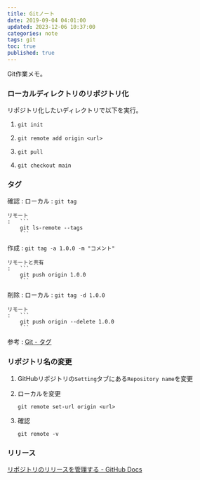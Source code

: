 ```yaml
---
title: Gitノート
date: 2019-09-04 04:01:00
updated: 2023-12-06 10:37:00
categories: note
tags: git
toc: true
published: true
---
```

Git作業メモ。

### ローカルディレクトリのリポジトリ化

リポジトリ化したいディレクトリで以下を実行。

01. ```
    git init
    ```

02. ```
    git remote add origin <url>
    ```

03. ```
    git pull
    ```

04. ```
    git checkout main
    ```

### タグ

確認
:   ローカル
    :   ```
        git tag
        ```

    リモート
    :   ```
        git ls-remote --tags
        ```

作成
:   ```
    git tag -a 1.0.0 -m "コメント"
    ```

    リモートと共有
    :   ```
        git push origin 1.0.0
        ```

削除
:   ローカル
    :   ```
        git tag -d 1.0.0
        ```

    リモート
    :   ```
        git push origin --delete 1.0.0
        ```

参考
: [Git - タグ](https://git-scm.com/book/ja/v2/Git-%E3%81%AE%E5%9F%BA%E6%9C%AC-%E3%82%BF%E3%82%B0)

### リポジトリ名の変更

01. GitHubリポジトリの`Setting`タブにある`Repository name`を変更

02. ローカルを変更

    ```
    git remote set-url origin <url>
    ```

03. 確認

    ```
    git remote -v
    ```

### リリース

[リポジトリのリリースを管理する - GitHub Docs](https://docs.github.com/ja/repositories/releasing-projects-on-github/managing-releases-in-a-repository)
